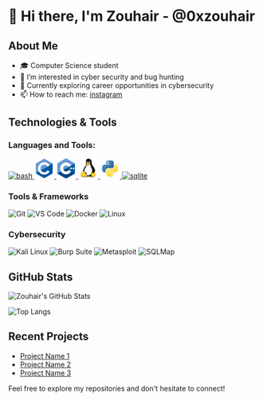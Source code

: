 # 👋 Hi there, I'm Zouhair - @0xzouhair

## About Me

- 🎓 Computer Science student
- 👾 I’m interested in cyber security and bug hunting
- 💼 Currently exploring career opportunities in cybersecurity
- 📫 How to reach me: [instagram](https://www.instagram.com/0x_zouhair/) 

## Technologies & Tools

<h3 align="left">Languages and Tools:</h3>

<p align="left">
  <a href="https://www.gnu.org/software/bash/" target="_blank" rel="noreferrer">
    <img src="https://www.vectorlogo.zone/logos/gnu_bash/gnu_bash-icon.svg" alt="bash" width="40" height="40"/>
  </a>
  <a href="https://www.cprogramming.com/" target="_blank" rel="noreferrer">
    <img src="https://raw.githubusercontent.com/devicons/devicon/master/icons/c/c-original.svg" alt="c" width="40" height="40"/>
  </a>
  <a href="https://www.w3schools.com/cpp/" target="_blank" rel="noreferrer">
    <img src="https://raw.githubusercontent.com/devicons/devicon/master/icons/cplusplus/cplusplus-original.svg" alt="cplusplus" width="40" height="40"/>
  </a>
  <a href="https://www.linux.org/" target="_blank" rel="noreferrer">
    <img src="https://raw.githubusercontent.com/devicons/devicon/master/icons/linux/linux-original.svg" alt="linux" width="40" height="40"/>
  </a>
  <a href="https://www.python.org" target="_blank" rel="noreferrer">
    <img src="https://raw.githubusercontent.com/devicons/devicon/master/icons/python/python-original.svg" alt="python" width="40" height="40"/>
  </a>
  <a href="https://www.sqlite.org/" target="_blank" rel="noreferrer">
    <img src="https://www.vectorlogo.zone/logos/sqlite/sqlite-icon.svg" alt="sqlite" width="40" height="40"/>
  </a>
</p>

### Tools & Frameworks

![Git](https://img.shields.io/badge/Git-%23F05032.svg?style=flat-square&logo=git&logoColor=white)
![VS Code](https://img.shields.io/badge/VS%20Code-%23007ACC.svg?style=flat-square&logo=visual-studio-code&logoColor=white)
![Docker](https://img.shields.io/badge/Docker-%230db7ed.svg?style=flat-square&logo=docker&logoColor=white)
![Linux](https://img.shields.io/badge/Linux-%23FCC624.svg?style=flat-square&logo=linux&logoColor=black)

### Cybersecurity

![Kali Linux](https://img.shields.io/badge/Kali%20Linux-%23313131.svg?style=flat-square&logo=kali-linux&logoColor=green)
![Burp Suite](https://img.shields.io/badge/Burp%20Suite-%23990000.svg?style=flat-square&logo=burp-suite&logoColor=white)
![Metasploit](https://img.shields.io/badge/Metasploit-%235C2D91.svg?style=flat-square&logo=metasploit&logoColor=green)
![SQLMap](https://img.shields.io/badge/SQLMap-%23D00000.svg?style=flat-square&logo=sqlmap&logoColor=white)

## GitHub Stats

![Zouhair's GitHub Stats](https://github-readme-stats.vercel.app/api?username=0xzouhair&show_icons=true&hide_title=true&hide_border=true&count_private=true&theme=radical)

![Top Langs](https://github-readme-stats.vercel.app/api/top-langs/?username=0xzouhair&layout=compact&hide_border=true&theme=radical)

## Recent Projects

- [Project Name 1](https://github.com/0xzouhair/kali-apk-bind-fix)
- [Project Name 2](https://github.com/0xzouhair/project2)
- [Project Name 3](https://github.com/0xzouhair/project3)

Feel free to explore my repositories and don't hesitate to connect!

